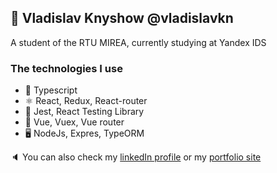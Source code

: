 ## :rocket: Vladislav Knyshow  @vladislavkn

A student of the RTU MIREA, currently studying at Yandex IDS

### The technologies I use
- :blue_book: Typescript
- :atom_symbol: React, Redux, React-router
- :test_tube: Jest, React Testing Library
- :green_book: Vue, Vuex, Vue router
- :desktop_computer: NodeJs, Expres, TypeORM

:speaker: You can also check my [linkedIn profile](https://www.linkedin.com/in/vladislav-knyshov/) or my [portfolio site](https://vladislavkn.vercel.app/)
